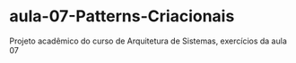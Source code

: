 # aula-07-Patterns-Criacionais
Projeto acadêmico do curso de Arquitetura de Sistemas, exercícios da aula 07
